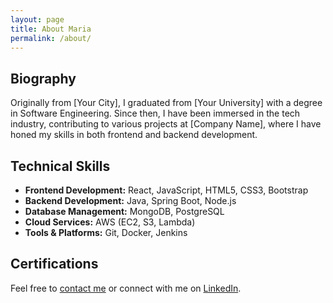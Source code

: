 ```yaml
---
layout: page
title: About Maria
permalink: /about/
---
```


## Biography

Originally from [Your City], I graduated from [Your University] with a degree in Software Engineering. Since then, I have been immersed in the tech industry, contributing to various projects at [Company Name], where I have honed my skills in both frontend and backend development.

## Technical Skills

- **Frontend Development:** React, JavaScript, HTML5, CSS3, Bootstrap
- **Backend Development:** Java, Spring Boot, Node.js
- **Database Management:** MongoDB, PostgreSQL
- **Cloud Services:** AWS (EC2, S3, Lambda)
- **Tools & Platforms:** Git, Docker, Jenkins

## Certifications


Feel free to [contact me](/contact) or connect with me on [LinkedIn](https://www.linkedin.com/in/username).
